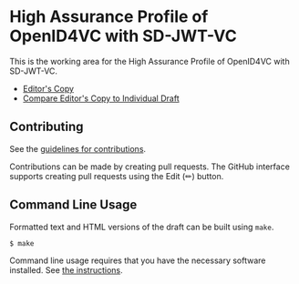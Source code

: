 # High Assurance Profile of OpenID4VC with SD-JWT-VC

This is the working area for the High Assurance Profile of OpenID4VC with SD-JWT-VC.

* [Editor's Copy](https://vcstuff.github.io/high-assurance-profile/#go.draft-high-assurance-profile-oid4vc-sd-jwt-vc.html)
* [Compare Editor's Copy to Individual Draft](https://vcstuff.github.io/high-assurance-profile/#go.draft-high-assurance-profile-oid4vc-sd-jwt-vc.diff)

## Contributing

See the
[guidelines for contributions](https://github.com/vcstuff/high-assurance-profile/blob/main/CONTRIBUTING.md).

Contributions can be made by creating pull requests.
The GitHub interface supports creating pull requests using the Edit (✏) button.

## Command Line Usage

Formatted text and HTML versions of the draft can be built using `make`.
```sh
$ make
```
Command line usage requires that you have the necessary software installed.  See
[the instructions](https://github.com/martinthomson/i-d-template/blob/main/doc/SETUP.md).
